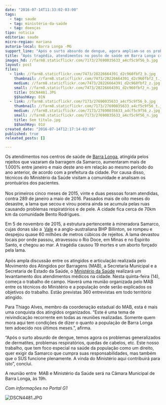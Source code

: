 ```yaml
---
date: "2016-07-14T11:33:02-03:00"
tags:
  - tag: saude
  - tag: ministério-da-saúde
  - tag: doenças
tipo: noticia
editoria: saude
micro-regiao: mariana
autoria-local: Barra Longa -MG
support_line: "Após o surto absurdo de dengue, agora ampliam-se os problemas generalizados de dermatites, problemas respiratórios, quedas de cabelos, etc. População exige que a Samarco assuma responsabilidades e que o SUS funcione plenamente."
title: "Após tragédia, atendimentos no posto de saúde em Barra Longa crescem mais de 1000%"
images_hd: //farm8.staticflickr.com/7173/27690035633_a4cf5c9f56_b.jpg
layout: post
files:
  - link: //farm8.staticflickr.com/7473/28226664391_d2c960fbf2_b.jpg
    thumbnail: //farm8.staticflickr.com/7473/28226664391_d2c960fbf2_t.jpg
    medium: //farm8.staticflickr.com/7473/28226664391_d2c960fbf2_z.jpg
    small: //farm8.staticflickr.com/7473/28226664391_d2c960fbf2_n.jpg
    title: DSCN4481.JPG
    $$hashKey: 01N
  - link: //farm8.staticflickr.com/7173/27690035633_a4cf5c9f56_b.jpg
    thumbnail: //farm8.staticflickr.com/7173/27690035633_a4cf5c9f56_t.jpg
    medium: //farm8.staticflickr.com/7173/27690035633_a4cf5c9f56_z.jpg
    small: //farm8.staticflickr.com/7173/27690035633_a4cf5c9f56_n.jpg
    title: Sem título.jpg
    $$hashKey: 01U
created_date: "2016-07-14T12:17:14-03:00"
published: true
releated_posts: []

---
```

<p>Os atendimentos nos centros de sa&uacute;de de&nbsp;<a href="http://g1.globo.com/mg/minas-gerais/cidade/barra-longa.html">Barra Longa</a>, atingida pelos rejeitos que vazaram da barragem da Samarco, aumentaram mais de 1.000% entre janeiro e maio deste ano em rela&ccedil;&atilde;o ao mesmo per&iacute;odo do ano anterior, de acordo com a prefeitura da cidade. Por causa disso, t&eacute;cnicos do Minist&eacute;rio da Sa&uacute;de visitam a comunidade e analisam os prontu&aacute;rios dos pacientes.<br />
<br />
Nos primeiros cinco meses de 2015, vinte e duas pessoas foram atendidas, contra 289 de janeiro a maio de 2016. Passados mais de oito meses do desastre, a lama que secou e virou poeira ainda se acumula pelas ruas causando problemas respirat&oacute;rios e de pele. A cidade fica cerca de 70km km da comunidade Bento Rodrigues.</p>

<p>Em 5 de novembro de 2015, a estrutura pertencente &agrave; mineradora Samarco, cujas donas s&atilde;o a&nbsp; <a href="http://g1.globo.com/tudo-sobre/vale/">Vale</a>&nbsp;e a anglo-australiana BHP Billinton, se rompeu e despejou quase 60 milh&otilde;es de metros c&uacute;bicos de rejeitos. A lama devastou locais por onde passou, atravessou o Rio Doce, em Minas e no Esp&iacute;rito Santo, e chegou ao mar. A trag&eacute;dia&nbsp;causou 19 mortes e um aborto for&ccedil;ado pela lama.<br />
<br />
Ap&oacute;s ampla discuss&atilde;o entre os atingidos e articula&ccedil;&atilde;o realizada pelo Movimento dos Atingidos por Barragens (MAB), a Secretaria Municipal e a Secretaria de Estado da Sa&uacute;de, o <a href="http://g1.globo.com/tudo-sobre/ministerio-da-saude/">Minist&eacute;rio da Sa&uacute;de</a>&nbsp;realizar&aacute; um levantamento dos atendimentos m&eacute;dicos na cidade. Nesta quinta-feira (14), come&ccedil;a o trabalho de campo. Haver&aacute; uma reuni&atilde;o organizada pelo MAB entre os t&eacute;cnicos do Minist&eacute;rio e a popula&ccedil;&atilde;o onde ser&atilde;o explicados os objetivos do trabalho. Est&atilde;o previstas 360 entrevistas em todo territ&oacute;rio atingido.</p>

<p>Para Thiago Alves, membro da coordena&ccedil;&atilde;o estadual do MAB, esta &eacute; mais uma conquista dos atingidos organizados. &ldquo;Este &eacute; uma tema de reivindica&ccedil;&atilde;o recorrente em todas as reuni&otilde;es realizadas. Somente quem mora aqui tem condi&ccedil;&otilde;es de dizer o quanto a popula&ccedil;&atilde;o de Barra Longa tem adoecido nos &uacute;ltimos meses.&rdquo;, afirma.</p>

<p>&ldquo;Ap&oacute;s o surto absurdo de dengue, temos agora os problemas generalizados de dermatites, problemas respirat&oacute;rios, quedas de cabelos, etc. Este nosso trabalho, que tem foco especial na sa&uacute;de da popula&ccedil;&atilde;o como um direito, quer exigir da Samarco que cumpra suas responsabilidades, mas tamb&eacute;m que o SUS funcione plenamente. A vinda do Minist&eacute;rio aqui contribuir&aacute; para isto&rdquo;, conclui.</p>

<p>A reuni&atilde;o entre&nbsp; MAB e Minist&eacute;rio da Sa&uacute;de ser&aacute; na C&acirc;mara Municipal de Barra Longa, &agrave;s 19h.</p>

<p><em>Com informa&ccedil;&otilde;es no Portal G1</em></p>

<p><img alt="DSCN4481.JPG" src="//farm8.staticflickr.com/7473/28226664391_d2c960fbf2_b.jpg" /></p>
